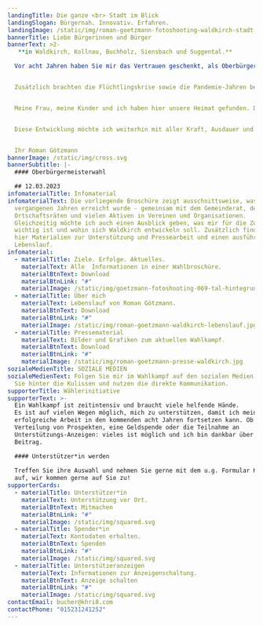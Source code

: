 ```yaml
---
landingTitle: Die ganze <br> Stadt im Blick
landingSlogan: Bürgernah. Innovativ. Erfahren.
landingImage: /static/img/roman-goetzmann-fotoshooting-waldkirch-stadt-16zu9.jpg
bannerTitle: Liebe Bürgerinnen und Bürger
bannerText: >2-
   **in Waldkirch, Kollnau, Buchholz, Siensbach und Suggental.**

  Vor acht Jahren haben Sie mir das Vertrauen geschenkt, als Oberbürgermeister unsere Stadt mit allen Ortsteilen mitgestalten zu dürfen. Vieles haben wir in diesen Jahren vorangebracht: den städtischen Wohnungsbau, die fortlaufende Sanierung unserer Einrichtungen, den Ausbau der Kinderbetreuung, die Digitalisierung der Schulen und einiges mehr. Prioritäten setzen und das Wichtige nicht aus den Augen verlieren: darauf kommt es an!


  Zusätzlich brachten die Flüchtlingskrise sowie die Pandemie-Jahren besondere Herausforderungen mit sich, die wir gemeinsam gemeistert haben. Dies alles kann nur gelingen, mit einem guten Team in der Verwaltung und der Mitarbeit vieler helfender Hände im ehrenamtlichen Bereich. Das zeichnet unsere Stadt aus, dafür bin ich dankbar.


  Meine Frau, meine Kinder und ich haben hier unsere Heimat gefunden. Diese Heimat will ich weiterhin gut in die Zukunft bringen und stelle mich gerne den Herausforderungen der kommenden acht Jahren. 


  Diese Entwicklung möchte ich weiterhin mit aller Kraft, Ausdauer und meinen Ideen mitgestalten. Dafür bitte ich Sie um Ihr Vertrauen und Ihre Stimme am Sonntag, 12. März 2023.


  Ihr Roman Götzmann
bannerImage: /static/img/cross.svg
bannerSubtitle: |-
  #### Oberbürgermeisterwahl

  ## 12.03.2023
infomaterialTitle: Infomaterial
infomaterialText: Die vorliegende Broschüre zeigt ausschnittsweise, was in den
  vergangenen Jahren erreicht wurde - gemeinsam mit dem Gemeinderat, den
  Ortschaftsräten und vielen Aktiven in Vereinen und Organisationen.
  Gleichzeitig möchte ich auch einen Ausblick geben, was mir für die Zukunft
  wichtig ist und wohin sich Waldkirch entwickeln soll. Zusätzlich finden Sie
  hier Materialien zur Unterstützung und Pressearbeit und einen ausführlichen
  Lebenslauf.
infomaterial:
  - materialTitle: Ziele. Erfolge. Aktuelles.
    materialText: Alle  Informationen in einer Wahlbroschüre.
    materialBtnText: Download
    materialBtnLink: "#"
    materialImage: /static/img/goetzmann-fotoshooting-069-tal-hintegrund-grafik-1zu1.jpg
  - materialTitle: Über mich
    materialText: Lebenslauf von Roman Götzmann.
    materialBtnText: Download
    materialBtnLink: "#"
    materialImage: /static/img/roman-goetzmann-waldkirch-lebenslauf.jpg
  - materialTitle: Pressematerial
    materialText: Bilder und Grafiken zum aktuellen Wahlkampf.
    materialBtnText: Download
    materialBtnLink: "#"
    materialImage: /static/img/roman-goetzmann-presse-waldkirch.jpg
sozialeMedienTitle: SOZIALE MEDIEN
sozialeMedienText: Folgen Sie mir im Wahlkampf auf den sozialen Medien. Schauen
  Sie hinter die Kulissen und nutzen die direkte Kommunikation.
supporterTitle: Wählerinitiative
supporterText: >-
  Ein Wahlkampf ist zeitintensiv und braucht viele helfende Hände.
  Es ist auf vielen Wegen möglich, mich zu unterstützen, damit ich meine
  erfolgreiche Arbeit in den kommenden acht Jahren fortsetzen kann. Ob die
  Verteilung von Prospekten, eine Geldspende oder die Teilnahme an
  Unterstützungs-Anzeigen: vieles ist möglich und ich bin dankbar über jeden
  Beitrag.

  #### Unterstützer*in werden
  
  Treffen Sie ihre Auswahl und nehmen Sie gerne mit dem u.g. Formular Kontakt zur Wählerinitiative
  auf, wir kommen gerne auf Sie zu!
supporterCards:
  - materialTitle: Unterstützer*in
    materialText: Unterstützung vor Ort.
    materialBtnText: Mitmachen
    materialBtnLink: "#"
    materialImage: /static/img/squared.svg
  - materialTitle: Spender*in
    materialText: Kontodaten erhalten.
    materialBtnText: Spenden
    materialBtnLink: "#"
    materialImage: /static/img/squared.svg
  - materialTitle: Unterstützeranzeigen
    materialText: Informationen zur Anzeigenschaltung.
    materialBtnText: Anzeige schalten
    materialBtnLink: "#"
    materialImage: /static/img/squared.svg
contactEmail: bucher@khri8.com
contactPhone: "015231241252"
---
```


